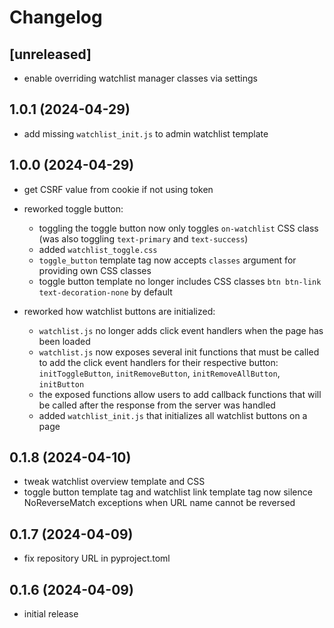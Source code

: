 # Changelog

## [unreleased]

- enable overriding watchlist manager classes via settings

## 1.0.1 (2024-04-29)

- add missing `watchlist_init.js` to admin watchlist template

## 1.0.0 (2024-04-29)

- get CSRF value from cookie if not using token

- reworked toggle button:
    - toggling the toggle button now only toggles `on-watchlist` CSS class
      (was also toggling `text-primary` and `text-success`)
    - added `watchlist_toggle.css`
    - `toggle_button` template tag now accepts `classes` argument for providing own
      CSS classes
    - toggle button template no longer includes CSS classes
      `btn btn-link text-decoration-none` by default

- reworked how watchlist buttons are initialized:
    - `watchlist.js` no longer adds click event handlers when the page has been loaded
    - `watchlist.js` now exposes several init functions that must be called to
      add the click event handlers for their respective
      button: `initToggleButton`, `initRemoveButton`, `initRemoveAllButton`, `initButton`
    - the exposed functions allow users to add callback functions that will be called
      after the response from the server was handled
    - added `watchlist_init.js` that initializes all watchlist buttons on a page

## 0.1.8 (2024-04-10)

- tweak watchlist overview template and CSS
- toggle button template tag and watchlist link template tag now silence
  NoReverseMatch exceptions when URL name cannot be reversed

## 0.1.7 (2024-04-09)

- fix repository URL in pyproject.toml

## 0.1.6 (2024-04-09)

- initial release
